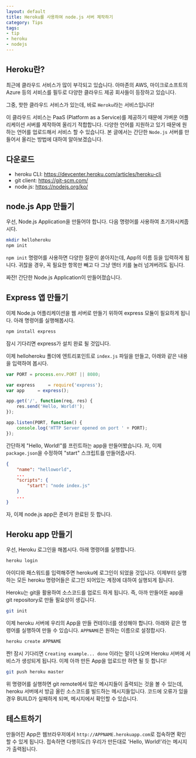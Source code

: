 ```yaml
---
layout: default
title: Heroku를 사용하여 node.js 서버 제작하기
category: Tips
tags:
- tip
- heroku
- nodejs
---
```


## Heroku란?

최근에 클라우드 서비스가 많이 부각되고 있습니다. 아마존의 AWS, 마이크로소프트의 Azure 등의 서비스를 필두로 다양한 클라우드 제공 회사들이 등장하고 있습니다.

그중, 핫한 클라우드 서비스가 있는데, 바로 `Heroku`라는 서비스입니다!

이 클라우드 서비스는 PaaS (Platform as a Service)를 제공하기 때문에 가벼운 어플리케이션 서버를 제작하여 올리기 적합합니다. 다양한 언어를 지원하고 있기 때문에 원하는 언어를 업로드해서 서비스 할 수 있습니다. 본 글에서는 간단한 `Node.js` 서버를 만들어서 올리는 방법에 대하여 알아보겠습니다.

## 다운로드
 * heroku CLI: https://devcenter.heroku.com/articles/heroku-cli
 * git client: https://git-scm.com/
 * node.js: https://nodejs.org/ko/

## node.js App 만들기

우선, Node.js Application을 만들어야 합니다. 다음 명령어를 사용하여 초기화시켜줍시다.

```bash
mkdir helloheroku
npm init
```

`npm init` 명령어를 사용하면 다양한 질문이 쏟아지는데, App의 이름 등을 입력하게 됩니다. 귀찮을 경우, 꼭 필요한 항목만 빼고 다 그냥 엔터 키를 눌러 넘겨버려도 됩니다.

짜잔! 간단한 Node.js Application이 만들어졌습니다.

## Express 앱 만들기

이제 Node.js 어플리케이션을 웹 서버로 만들기 위하여 express 모듈이 필요하게 됩니다. 아래 명령어를 실행해봅시다.

```bash
npm install express
```

잠시 기다리면 express가 설치 완료 될 것입니다.

이제 helloheroku 폴더에 엔트리포인트로 `index.js` 파일을 만들고, 아래와 같은 내용을 입력하여 봅시다.

```Javascript
var PORT = process.env.PORT || 8080;

var express 	= require('express');
var app 	= express();

app.get('/', function(req, res) {
	res.send('Hello, World!');
});

app.listen(PORT, function() {
	console.log('HTTP Server opened on port ' + PORT);
});
```

간단하게 "Hello, World!"를 프린트하는 app을 만들어봤습니다. 자, 이제 `package.json`을 수정하여 "start" 스크립트를 만들어줍시다.

```JSON
{
	"name": "helloworld",
	...
	"scripts": {
		"start": "node index.js"
	}
	...
}
```

자, 이제 node.js app은 준비가 완료된 듯 합니다.

## Heroku app 만들기

우선, Heroku 로그인을 해봅시다. 아래 명령어를 실행합니다.

```bash
heroku login
```

아이디와 패스워드를 입력해주면 heroku에 로그인이 되었을 것입니다. 이제부터 실행하는 모든 heroku 명령어들은 로그인 되어있는 계정에 대하여 실행되게 됩니다.

Heroku는 git을 활용하여 소스코드를 업로드 하게 됩니다. 즉, 아까 만들어둔 app을 git repository로 만들 필요성이 생깁니다.

```bash
git init
```

이제 heroku 서버에 우리의 App을 만들 컨테이너를 생성해야 합니다. 아래와 같은 명령어를 실행하여 만들 수 있습니다. `APPNAME`은 원하는 이름으로 설정합시다.

```bash
heroku create APPNAME
```

짠! 잠시 기다리면 `Creating example... done` 이라는 말이 나오며 Heroku 서버에 서비스가 생성되게 됩니다. 이제 아까 만든 App을 업로드만 하면 될 듯 합니다!

```bash
git push heroku master
```

위 명령어를 실행하면 git remote에서 많은 메시지들이 출력되는 것을 볼 수 있는데, heroku 서버에서 방금 올린 소스코드를 빌드하는 메시지들입니다. 코드에 오류가 있을 경우 BUILD가 실패하게 되며, 메시지에서 확인할 수 있습니다.

## 테스트하기

만들어진 App은 웹브라우저에서 `http://APPNAME.herokuapp.com`로 접속하면 확인할 수 있게 됩니다.  접속하면 다행히도(!) 우리가 만든대로 'Hello, World!'라는 메시지가 출력됩니다.


